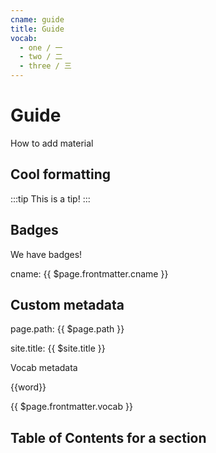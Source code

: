 ```yaml
---
cname: guide
title: Guide
vocab:
  - one / 一
  - two / 二
  - three / 三
---
```


# Guide

How to add material

## Cool formatting

:::tip
This is a tip!
:::

## Badges
We have badges!
<Badge text="tip" type="tip" vertical="middle"></Badge>
<Badge text="warning" type="warn" vertical="middle"></Badge>
<Badge text="error" type="error" vertical="middle"></Badge>

cname: {{ $page.frontmatter.cname }}

## Custom metadata

page.path: {{ $page.path }}

site.title: {{ $site.title }}

Vocab metadata

<div v-for='word in $page.frontmatter.vocab' class='word'>
{{word}}
</div>

{{ $page.frontmatter.vocab }}

## Table of Contents for a section

<toc-box section="speaking"></toc-box>



<vocab-box></vocab-box>